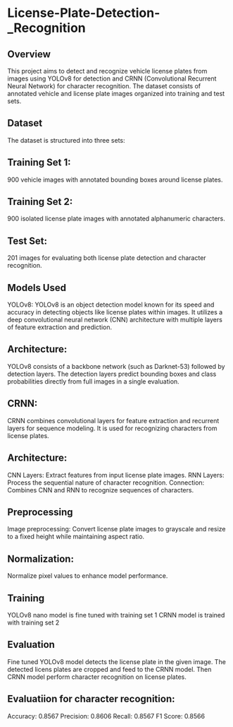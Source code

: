 # License-Plate-Detection-_Recognition
## Overview
This project aims to detect and recognize vehicle license plates from images using YOLOv8 for detection and CRNN (Convolutional Recurrent Neural Network) for character recognition. The dataset consists of annotated vehicle and license plate images organized into training and test sets.

## Dataset
The dataset is structured into three sets:

## Training Set 1:
900 vehicle images with annotated bounding boxes around license plates.

## Training Set 2:
900 isolated license plate images with annotated alphanumeric characters.

## Test Set:
201 images for evaluating both license plate detection and character recognition.

## Models Used
YOLOv8:
YOLOv8 is an object detection model known for its speed and accuracy in detecting objects like license plates within images. It utilizes a deep convolutional neural network (CNN) architecture with multiple layers of feature extraction and prediction.

## Architecture:
YOLOv8 consists of a backbone network (such as Darknet-53) followed by detection layers. The detection layers predict bounding boxes and class probabilities directly from full images in a single evaluation.

## CRNN:
CRNN combines convolutional layers for feature extraction and recurrent layers for sequence modeling. It is used for recognizing characters from license plates.

## Architecture:
CNN Layers: Extract features from input license plate images. RNN Layers: Process the sequential nature of character recognition. Connection: Combines CNN and RNN to recognize sequences of characters.

## Preprocessing
Image preprocessing:
Convert license plate images to grayscale and resize to a fixed height while maintaining aspect ratio.

## Normalization:
Normalize pixel values to enhance model performance.

## Training
YOLOv8 nano model is fine tuned with training set 1 CRNN model is trained with training set 2

## Evaluation
Fine tuned YOLOv8 model detects the license plate in the given image. The detected licens plates are cropped and feed to the CRNN model. Then CRNN model perform character recognition on license plates.

## Evaluatiion for character recognition:
Accuracy: 0.8567 Precision: 0.8606 Recall: 0.8567 F1 Score: 0.8566
